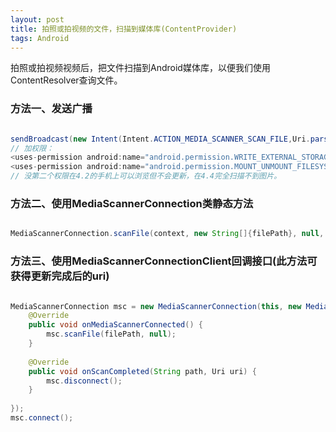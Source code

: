 ```yaml
---
layout: post
title: 拍照或拍视频的文件，扫描到媒体库(ContentProvider)
tags: Android
---
```


拍照或拍视频视频后，把文件扫描到Android媒体库，以便我们使用ContentResolver查询文件。

### 方法一、发送广播

```java

sendBroadcast(new Intent(Intent.ACTION_MEDIA_SCANNER_SCAN_FILE,Uri.parse("file://"+filePath)));
// 加权限：
<uses-permission android:name="android.permission.WRITE_EXTERNAL_STORAGE" />
<uses-permission android:name="android.permission.MOUNT_UNMOUNT_FILESYSTEMS" />
// 没第二个权限在4.2的手机上可以浏览但不会更新，在4.4完全扫描不到图片。

```

### 方法二、使用MediaScannerConnection类静态方法

```java

MediaScannerConnection.scanFile(context, new String[]{filePath}, null, null); 

```

### 方法三、使用MediaScannerConnectionClient回调接口(此方法可获得更新完成后的uri)

```java

MediaScannerConnection msc = new MediaScannerConnection(this, new MediaScannerConnectionClient(){
	@Override
	public void onMediaScannerConnected() {
		msc.scanFile(filePath, null);
	}
	
	@Override
	public void onScanCompleted(String path, Uri uri) {		
		msc.disconnect();		
	}
	
});
msc.connect();

```

